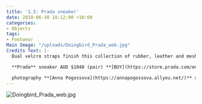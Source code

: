 ```yaml
---
title: '1.5: Prada sneaker'
date: 2018-06-30 18:12:00 +10:00
categories:
- Objects
tags:
- Footwear
Main Image: "/uploads/Doingbird_Prada_web.jpg"
Credits Text: |-
  Dual velcro straps finish this collection of rubber, leather and mesh. Wear a pair on your feet for quick getaways or stylish comfort.

  **Prada** sneaker AUD $1040 (pair) **[BUY](https://store.prada.com/en/pradaau/man/man-shoes/4O3219-1OUG-F0002)**

  photography **[Anna Pogossova](https://annapogossova.allyou.net/)** styling **[Miguel Urbina Tan](https://www.instagram.com/miguelurbinatan)**
---
```


![Doingbird_Prada_web.jpg](/uploads/Doingbird_Prada_web.jpg)